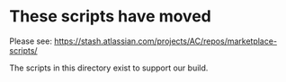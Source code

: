 
# These scripts have moved

Please see: https://stash.atlassian.com/projects/AC/repos/marketplace-scripts/

The scripts in this directory exist to support our build.

